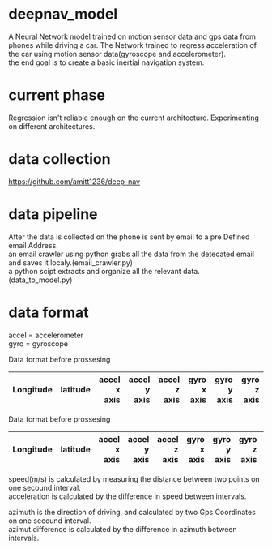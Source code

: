 # deepnav_model

A Neural Network model trained on motion sensor data and gps data from phones while driving a car.
The Network trained to regress acceleration of the car using motion sensor data(gyroscope and accelerometer).  
the end goal is to create a basic inertial navigation system.

# current phase  
Regression isn't reliable enough on the current architecture. Experimenting on different architectures.

# data collection 
https://github.com/amitt1236/deep-nav

# data pipeline 
After the data is collected on the phone is sent by email to a pre Defined email Address.  
an email crawler using python grabs all the data from the detecated email and saves it localy.(email_crawler.py)  
a python scipt extracts and organize all the relevant data.(data_to_model.py)

# data format
accel = accelerometer   
gyro = gyroscope   

Data format before prossesing

| Longitude     | latitude      | accel x axis | accel y axis | accel z axis | gyro x axis | gyro y axis | gyro z axis|
| ------------- |:-------------:| ------------:|-------------:|-------------:|------------:|------------:|-----------:|

Data format before prossesing

| Longitude     | latitude      | accel x axis | accel y axis | accel z axis | gyro x axis | gyro y axis | gyro z axis| azimuth diff | acceleration |
| ------------- |:-------------:| ------------:|-------------:|-------------:|------------:|------------:|-----------:|-------------:|-------------:|

speed(m/s) is calculated by measuring the distance between two points on one secound interval.  
acceleration  is calculated by the difference in speed between intervals.  
  
azimuth is the direction of driving, and calculated by two Gps Coordinates on one secound interval.  
azimut difference is calculated by the difference in azimuth  between intervals.  

